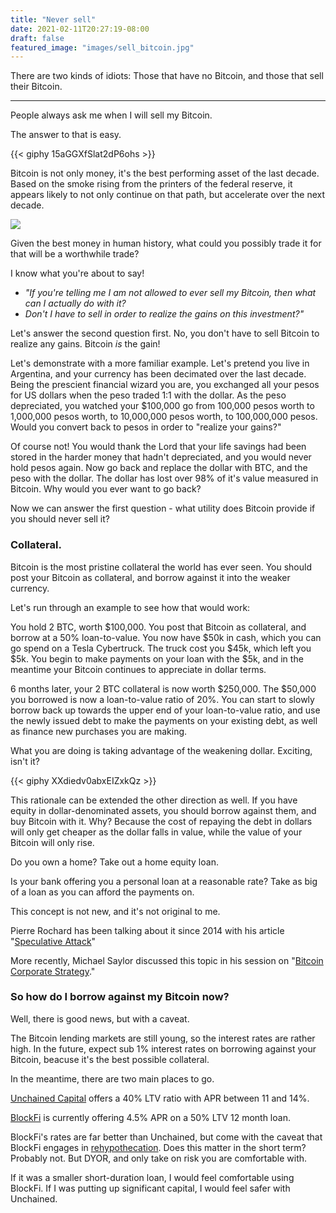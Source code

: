 ```yaml
---
title: "Never sell"
date: 2021-02-11T20:27:19-08:00
draft: false
featured_image: "images/sell_bitcoin.jpg"
---
```

There are two kinds of idiots: Those that have no Bitcoin, and those that sell their Bitcoin.

---

People always ask me when I will sell my Bitcoin.

The answer to that is easy.

{{< giphy 15aGGXfSlat2dP6ohs >}}


Bitcoin is not only money, it's the best performing asset of the last decade. Based on the smoke rising from the printers of the federal reserve, it appears likely to not only continue on that path, but accelerate over the next decade.

![](https://i.kym-cdn.com/entries/icons/facebook/000/033/222/moneyprintergobrrr.jpg
)
<!-- {{< giphy Y2ZUWLrTy63j9T6qrK >}} -->


Given the best money in human history, what could you possibly trade it for that will be a worthwhile trade?

I know what you're about to say!
- *"If you're telling me I am not allowed to ever sell my Bitcoin, then what can I actually do with it?*
- *Don't I have to sell in order to realize the gains on this investment?"*

Let's answer the second question first. No, you don't have to sell Bitcoin to realize any gains. Bitcoin *is* the gain!

Let's demonstrate with a more familiar example. Let's pretend you live in Argentina, and your currency has been decimated over the last decade. Being the prescient financial wizard you are, you exchanged all your pesos for US dollars when the peso traded 1:1 with the dollar. As the peso depreciated, you watched your $100,000 go from 100,000 pesos worth to 1,000,000 pesos worth, to 10,000,000 pesos worth, to 100,000,000 pesos. Would you convert back to pesos in order to "realize your gains?"

Of course not! You would thank the Lord that your life savings had been stored in the harder money that hadn't depreciated, and you would never hold pesos again. Now go back and replace the dollar with BTC, and the peso with the dollar. The dollar has lost over 98% of it's value measured in Bitcoin. Why would you ever want to go back?

Now we can answer the first question - what utility does Bitcoin provide if you should never sell it?

### Collateral. 
Bitcoin is the most pristine collateral the world has ever seen. You should post your Bitcoin as collateral, and borrow against it into the weaker currency.

Let's run through an example to see how that would work:

You hold 2 BTC, worth $100,000. You post that Bitcoin as collateral, and borrow at a 50% loan-to-value. You now have $50k in cash, which you can go spend on a Tesla Cybertruck. The truck cost you $45k, which left you $5k. You begin to make payments on your loan with the $5k, and in the meantime your Bitcoin continues to appreciate in dollar terms.

6 months later, your 2 BTC collateral is now worth $250,000. The $50,000 you borrowed is now a loan-to-value ratio of 20%. You can start to slowly borrow back up towards the upper end of your loan-to-value ratio, and use the newly issued debt to make the payments on your existing debt, as well as finance new purchases you are making.

What you are doing is taking advantage of the weakening dollar. Exciting, isn't it?

{{< giphy XXdiedv0abxEIZxkQz >}}

This rationale can be extended the other direction as well. If you have equity in dollar-denominated assets, you should borrow against them, and buy Bitcoin with it. Why? Because the cost of repaying the debt in dollars will only get cheaper as the dollar falls in value, while the value of your Bitcoin will only rise.

Do you own a home? Take out a home equity loan.

Is your bank offering you a personal loan at a reasonable rate? Take as big of a loan as you can afford the payments on.

This concept is not new, and it's not original to me.

Pierre Rochard has been talking about it since 2014 with his article "[Speculative Attack](https://nakamotoinstitute.org/mempool/speculative-attack/)"

More recently, Michael Saylor discussed this topic in his session on "[Bitcoin Corporate Strategy](https://www.youtube.com/watch?v=pX76yXk0cT0
)."

### So how do I borrow against my Bitcoin now?

Well, there is good news, but with a caveat.

The Bitcoin lending markets are still young, so the interest rates are rather high. In the future, expect sub 1% interest rates on borrowing against your Bitcoin, beacuse it's the best possible collateral.

In the meantime, there are two main places to go.

[Unchained Capital](https://unchained-capital.com/loans/) offers a 40% LTV ratio with APR between 11 and 14%.

[BlockFi](https://blockfi.com/crypto-loans) is currently offering 4.5% APR on a 50% LTV 12 month loan. 

BlockFi's rates are far better than Unchained, but come with the caveat that BlockFi engages in [rehypothecation](https://blockfi.com/an-introduction-to-rehypothecation-with-cryptocurrency). Does this matter in the short term? Probably not. But DYOR, and only take on risk you are comfortable with. 

If it was a smaller short-duration loan, I would feel comfortable using BlockFi. If I was putting up significant capital, I would feel safer with Unchained.